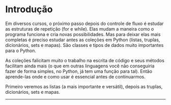 # Introdução

Em diversos cursos, o próximo passo depois do controle de fluxo é estudar as estruturas de repetição (for e while). Elas mudam a maneira como o programa funciona e cria novas possibilidades. Mas para deixar elas mais completas é preciso estudar antes as coleções em Python (listas, truplas, dicionários, sets e mapas). São classes e tipos de dados muito importantes para o Python.
 
As coleções falicitam muito o trabalho na escrita de código e seus métodos facilitam ainda mais (o que em outras linguagens você não conseguiria fazer de forma simples, no Python, já tem uma função para tal). Então aprende-las onde e como usar é essencial antes de continuarmos.

Primeiro veremos as listas (a mais importante e versátil), depois as truplas, dicionários, sets e mapas. 

---
